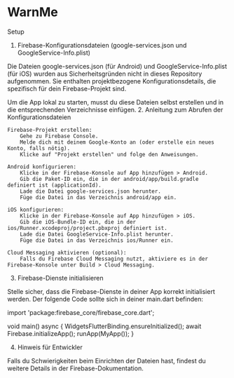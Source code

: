 # WarnMe
 Setup
1. Firebase-Konfigurationsdateien (google-services.json und GoogleService-Info.plist)

Die Dateien google-services.json (für Android) und GoogleService-Info.plist (für iOS) wurden aus Sicherheitsgründen nicht in dieses Repository aufgenommen. Sie enthalten projektbezogene Konfigurationsdetails, die spezifisch für dein Firebase-Projekt sind.

Um die App lokal zu starten, musst du diese Dateien selbst erstellen und in die entsprechenden Verzeichnisse einfügen.
2. Anleitung zum Abrufen der Konfigurationsdateien

    Firebase-Projekt erstellen:
        Gehe zu Firebase Console.
        Melde dich mit deinem Google-Konto an (oder erstelle ein neues Konto, falls nötig).
        Klicke auf "Projekt erstellen" und folge den Anweisungen.

    Android konfigurieren:
        Klicke in der Firebase-Konsole auf App hinzufügen > Android.
        Gib die Paket-ID ein, die in der android/app/build.gradle definiert ist (applicationId).
        Lade die Datei google-services.json herunter.
        Füge die Datei in das Verzeichnis android/app ein.

    iOS konfigurieren:
        Klicke in der Firebase-Konsole auf App hinzufügen > iOS.
        Gib die iOS-Bundle-ID ein, die in der ios/Runner.xcodeproj/project.pbxproj definiert ist.
        Lade die Datei GoogleService-Info.plist herunter.
        Füge die Datei in das Verzeichnis ios/Runner ein.

    Cloud Messaging aktivieren (optional):
        Falls du Firebase Cloud Messaging nutzt, aktiviere es in der Firebase-Konsole unter Build > Cloud Messaging.

3. Firebase-Dienste initialisieren

Stelle sicher, dass die Firebase-Dienste in deiner App korrekt initialisiert werden. Der folgende Code sollte sich in deiner main.dart befinden:

import 'package:firebase_core/firebase_core.dart';

void main() async {
  WidgetsFlutterBinding.ensureInitialized();
  await Firebase.initializeApp();
  runApp(MyApp());
}

4. Hinweis für Entwickler

Falls du Schwierigkeiten beim Einrichten der Dateien hast, findest du weitere Details in der Firebase-Dokumentation.
